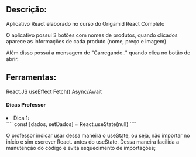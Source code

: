 
## Descrição:
<p> Aplicativo React elaborado no curso do Origamid React Completo </p>
<p> O aplicativo possui 3 botões com nomes de produtos, quando clicados aparece as informações
de cada produto (nome, preço e imagem)</p>
<p> Além disso possui a mensagem de "Carregando.." quando clica no botão de abrir. </p>

## Ferramentas:
React.JS 
useEffect
Fetch()
Async/Await


<h4>Dicas Professor</h4>

<li> Dica 1: </li>
````
const [dados, setDados] = React.useState(null)
````

<p>O professor indicar usar dessa maneira o useState, ou seja, não importar
no início e sim escrever React. antes do useState.
Dessa maneira facilida a manutenção do código e evita esquecimento de importações; 
</p>